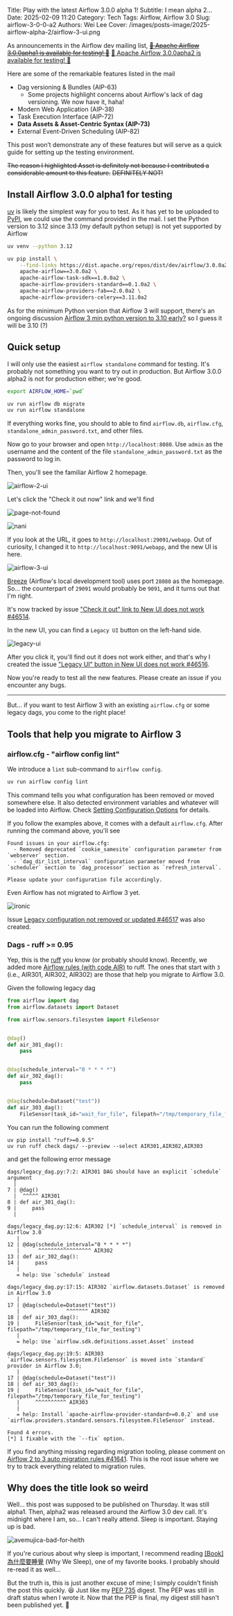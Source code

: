 Title: Play with the latest Airflow 3.0.0 alpha 1!
Subtitle: I mean alpha 2...
Date: 2025-02-09 11:20
Category: Tech
Tags: Airflow, Airflow 3.0
Slug: airflow-3-0-0-a2
Authors: Wei Lee
Cover: /images/posts-image/2025-airflow-alpha-2/airflow-3-ui.png

As announcements in the Airflow dev mailing list, ~~[📢 Apache Airflow 3.0.0apha1 is available for testing! 🎉]~~ [📢 Apache Airflow 3.0.0apha2 is available for testing! 🎉]

<!--more-->

Here are some of the remarkable features listed in the mail

* Dag versioning & Bundles (AIP-63)
    * Some projects highlight concerns about Airflow's lack of dag versioning. We now have it, haha!
* Modern Web Application (AIP-38)
* Task Execution Interface (AIP-72)
* **Data Assets & Asset-Centric Syntax (AIP-73)**
* External Event-Driven Scheduling (AIP-82)

This post won’t demonstrate any of these features but will serve as a quick guide for setting up the testing environment.

~~The reason I highlighted Asset is definitely not because I contributed a considerable amount to this feature.~~
~~DEFINITELY NOT!~~

[📢 Apache Airflow 3.0.0apha1 is available for testing! 🎉]: https://lists.apache.org/thread/7hdy8w8d9xq2z29hx0l02r3gsshdzwok
[📢 Apache Airflow 3.0.0apha2 is available for testing! 🎉]: https://lists.apache.org/thread/lh3ywqn084s3clr3ldr2wzgx7q696lsg

## Install Airflow 3.0.0 alpha1 for testing
[uv] is likely the simplest way for you to test. As it has yet to be uploaded to [PyPI], we could use the command provided in the mail. I set the Python version to 3.12 since 3.13 (my default python setup) is not yet supported by Airflow

```sh
uv venv --python 3.12

uv pip install \
    --find-links https://dist.apache.org/repos/dist/dev/airflow/3.0.0a2/ \
    apache-airflow==3.0.0a2 \
    apache-airflow-task-sdk==1.0.0a2 \
    apache-airflow-providers-standard==0.1.0a2 \
    apache-airflow-providers-fab==2.0.0a2 \
    apache-airflow-providers-celery==3.11.0a2
```

As for the minimum Python version that Airflow 3 will support, there's an ongoing discussion [Airflow 3 min python version to 3.10 early?] so I guess it will be 3.10 (?)

[Airflow 3 min python version to 3.10 early?]: https://lists.apache.org/thread/yln0jw0qkq928kpqnozty8gvlh1p8w0s

## Quick setup

I will only use the easiest `airflow standalone` command for testing. It's probably not something you want to try out in production. But Airflow 3.0.0 alpha2 is not for production either; we're good.

```sh
export AIRFLOW_HOME=`pwd`

uv run airflow db migrate
uv run airflow standalone
```

If everything works fine, you should to able to find  `airflow.db`, `airflow.cfg`, `standalone_admin_password.txt`, and other files.

Now go to your browser and open `http://localhost:8080`.
Use `admin` as the username and the content of the file `standalone_admin_password.txt` as the password to log in.

Then, you'll see the familiar Airflow 2 homepage.

![airflow-2-ui](/images/posts-image/2025-airflow-alpha-2/airflow-2-ui.jpg)

Let's click the "Check it out now" link and we'll find

![page-not-found](/images/posts-image/2025-airflow-alpha-2/page-not-found.jpg)

![nani](/images/meme/jotaro-nani.jpg)

If you look at the URL, it goes to `http://localhost:29091/webapp`. Out of curiosity, I changed it to `http://localhost:9091/webapp`, and the new UI is here.

![airflow-3-ui](/images/posts-image/2025-airflow-alpha-2/airflow-3-ui.png)

[Breeze](https://github.com/apache/airflow/blob/main/dev/breeze/doc/README.rst) (Airflow's local development tool) uses port `28080` as the homepage. So... the counterpart of `29091` would probably be `9091`, and it turns out that I'm right.

It's now tracked by issue ["Check it out" link to New UI does not work #46514](https://github.com/apache/airflow/issues/46514).

In the new UI, you can find a `Legacy UI` button on the left-hand side.

![legacy-ui](/images/posts-image/2025-airflow-alpha-2/legacy-ui.png)

After you click it, you'll find out it does not work either, and that's why I created the issue ["Legacy UI" button in New UI does not work #46516](https://github.com/apache/airflow/issues/46516).

Now you're ready to test all the new features. Please create an issue if you encounter any bugs.

---

But... if you want to test Airflow 3 with an existing `airflow.cfg` or some legacy dags, you come to the right place!

## Tools that help you migrate to Airflow 3

### airflow.cfg - "airflow config lint"
We introduce a `lint` sub-command to `airflow config`.

```sh
uv run airflow config lint
```

This command tells you what configuration has been removed or moved somewhere else. It also detected environment variables and whatever will be loaded into Airflow. Check [Setting Configuration Options](https://airflow.apache.org/docs/apache-airflow/stable/howto/set-config.html) for details.

If you follow the examples above, it comes with a default `airflow.cfg`. After running the command above, you'll see

```text
Found issues in your airflow.cfg:
  - Removed deprecated `cookie_samesite` configuration parameter from `webserver` section.
  - `dag_dir_list_interval` configuration parameter moved from `scheduler` section to `dag_processor` section as `refresh_interval`.

Please update your configuration file accordingly.
```

Even Airflow has not migrated to Airflow 3 yet.

![ironic](/images/meme/star-wars-ironic.jpg)

Issue [Legacy configuration not removed or updated #46517](https://github.com/apache/airflow/issues/46517) was also created.  

### Dags - ruff >= 0.95
Yep, this is the [ruff](https://docs.astral.sh/ruff/) you know (or probably should know). Recently, we added more [Airflow rules (with code AIR)](https://docs.astral.sh/ruff/rules/#airflow-air) to ruff. The ones that start with `3` (i.e., AIR301, AIR302, AIR302) are those that help you migrate to Airflow 3.0.

Given the following legacy dag

```python
from airflow import dag
from airflow.datasets import Dataset

from airflow.sensors.filesystem import FileSensor


@dag()
def air_301_dag():
    pass


@dag(schedule_interval="0 * * * *")
def air_302_dag():
    pass


@dag(schedule=Dataset("test"))
def air_303_dag():
    FileSensor(task_id="wait_for_file", filepath="/tmp/temporary_file_for_testing")
```

You can run the following comment

```shell
uv pip install "ruff>=0.9.5"
uv run ruff check dags/ --preview --select AIR301,AIR302,AIR303
```

and get the following error message

```text
dags/legacy_dag.py:7:2: AIR301 DAG should have an explicit `schedule` argument
  |
7 | @dag()
  |  ^^^^^ AIR301
8 | def air_301_dag():
9 |     pass
  |

dags/legacy_dag.py:12:6: AIR302 [*] `schedule_interval` is removed in Airflow 3.0
   |
12 | @dag(schedule_interval="0 * * * *")
   |      ^^^^^^^^^^^^^^^^^ AIR302
13 | def air_302_dag():
14 |     pass
   |
   = help: Use `schedule` instead

dags/legacy_dag.py:17:15: AIR302 `airflow.datasets.Dataset` is removed in Airflow 3.0
   |
17 | @dag(schedule=Dataset("test"))
   |               ^^^^^^^ AIR302
18 | def air_303_dag():
19 |     FileSensor(task_id="wait_for_file", filepath="/tmp/temporary_file_for_testing")
   |
   = help: Use `airflow.sdk.definitions.asset.Asset` instead

dags/legacy_dag.py:19:5: AIR303 `airflow.sensors.filesystem.FileSensor` is moved into `standard` provider in Airflow 3.0;
   |
17 | @dag(schedule=Dataset("test"))
18 | def air_303_dag():
19 |     FileSensor(task_id="wait_for_file", filepath="/tmp/temporary_file_for_testing")
   |     ^^^^^^^^^^ AIR303
   |
   = help: Install `apache-airflow-provider-standard>=0.0.2` and use `airflow.providers.standard.sensors.filesystem.FileSensor` instead.

Found 4 errors.
[*] 1 fixable with the `--fix` option.
```

If you find anything missing regarding migration tooling, please comment on  [Airflow 2 to 3 auto migration rules #41641]. This is the root issue where we try to track everything related to migration rules.

## Why does the title look so weird
Well... this post was supposed to be published on Thursday. It was still alpha1. Then, alpha2 was released around the Airflow 3.0 dev call. It's midnight where I am, so... I can't really attend. Sleep is important. Staying up is bad.

![avemujica-bad-for-helth](/images/meme/avemujica-bad-for-helth.jpg)

If you're curious about why sleep is important, I recommend reading [[Book] 為什麼要睡覺]({filename}/posts/book/2020/5-why-we-sleep.md) (Why We Sleep), one of my favorite books. I probably should re-read it as well...

But the truth is, this is just another excuse of mine; I simply couldn't finish the post this quickly. 😆 Just like my [PEP 735] digest. The PEP was still in draft status when I wrote it. Now that the PEP is final, my digest still hasn't been published yet. 🥲

[uv]: https://docs.astral.sh/uv/
[PyPI]: https://pypi.org/
[PEP 735]: https://peps.python.org/pep-0735/

[Airflow 2 to 3 auto migration rules #41641]: https://github.com/apache/airflow/issues/41641
